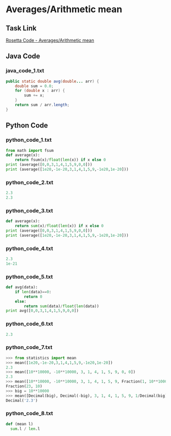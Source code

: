 # Averages/Arithmetic mean

## Task Link
[Rosetta Code - Averages/Arithmetic mean](https://rosettacode.org/wiki/Averages/Arithmetic_mean)

## Java Code
### java_code_1.txt
```java
public static double avg(double... arr) {
    double sum = 0.0;
    for (double x : arr) {
        sum += x;
    }
    return sum / arr.length;
}

```

## Python Code
### python_code_1.txt
```python
from math import fsum
def average(x):
    return fsum(x)/float(len(x)) if x else 0
print (average([0,0,3,1,4,1,5,9,0,0]))
print (average([1e20,-1e-20,3,1,4,1,5,9,-1e20,1e-20]))

```

### python_code_2.txt
```python
2.3
2.3

```

### python_code_3.txt
```python
def average(x):
    return sum(x)/float(len(x)) if x else 0
print (average([0,0,3,1,4,1,5,9,0,0]))
print (average([1e20,-1e-20,3,1,4,1,5,9,-1e20,1e-20]))

```

### python_code_4.txt
```python
2.3
1e-21

```

### python_code_5.txt
```python
def avg(data):
    if len(data)==0:
        return 0
    else:
        return sum(data)/float(len(data))
print avg([0,0,3,1,4,1,5,9,0,0])

```

### python_code_6.txt
```python
2.3

```

### python_code_7.txt
```python
>>> from statistics import mean
>>> mean([1e20,-1e-20,3,1,4,1,5,9,-1e20,1e-20])
2.3
>>> mean([10**10000, -10**10000, 3, 1, 4, 1, 5, 9, 0, 0])
2.3
>>> mean([10**10000, -10**10000, 3, 1, 4, 1, 5, 9, Fraction(1, 10**10000), Fraction(-1, 10**10000)])
Fraction(23, 10)
>>> big = 10**10000
>>> mean([Decimal(big), Decimal(-big), 3, 1, 4, 1, 5, 9, 1/Decimal(big), -1/Decimal(big)])
Decimal('2.3')

```

### python_code_8.txt
```python
def (mean l)
  sum.l / len.l

```


